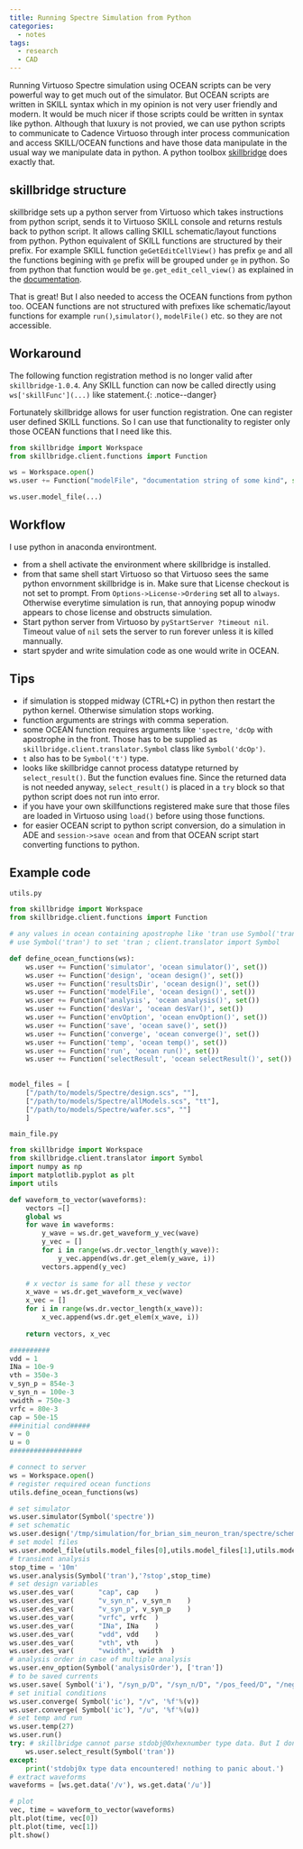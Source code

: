 ```yaml
---
title: Running Spectre Simulation from Python
categories:
  - notes
tags:
  - research
  - CAD
---
```


Running Virtuoso Spectre simulation using OCEAN scripts can be very powerful way to get much out of the simulator. But OCEAN scripts are written in SKILL syntax which in my opinion is not very user friendly and modern. It would be much nicer if those scripts could be written in syntax like python. Although that luxury is not provied, we can use python scripts to communicate to Cadence Virtuoso through inter process communication and access SKILL/OCEAN functions and have those data manipulate in the usual way we manipulate data in python. A python toolbox [skillbridge](https://github.com/unihd-cag/skillbridge) does exactly that.

## skillbridge structure
skillbridge sets up a python server from Virtuoso which takes instructions from python script, sends it to Virtuoso SKILL console and returns restuls back to python script. It allows calling SKILL schematic/layout functions from python. Python equivalent of SKILL functions are structured by their prefix. For example SKILL function `geGetEditCellView()` has prefix `ge` and all the functions begining with `ge` prefix will be grouped under `ge` in python. So from python that function would be `ge.get_edit_cell_view()` as explained in the [documentation](https://unihd-cag.github.io/skillbridge/examples/basic.html). 

That is great! But I also needed to access the OCEAN functions from python too. OCEAN functions are not structured with prefixes like schematic/layout functions for example `run()`,`simulator()`, `modelFile()` etc. so they are not accessible. 

## Workaround
The following function registration method is no longer valid after `skillbridge-1.0.4`. Any SKILL function can now be called directly using `ws['skillFunc'](...)` like statement.{: .notice--danger}

Fortunately skillbridge allows for user function registration. One can register user defined SKILL functions. So I can use that functionality to register only those OCEAN functions that I need like this.
```python
from skillbridge import Workspace
from skillbridge.client.functions import Function

ws = Workspace.open()
ws.user += Function("modelFile", "documentation string of some kind", set())

ws.user.model_file(...)
```
## Workflow
I use python in anaconda environtment.
* from a shell activate the environment where skillbridge is installed.
* from that same shell start Virtuoso so that Virtuoso sees the same python envornment skillbridge is in. Make sure that License checkout is not set to prompt. From `Options->License->Ordering` set all to `always`. Otherwise everytime simulation is run, that annoying popup winodw appears to chose license and obstructs simulation.
* Start python server from Virtuoso by `pyStartServer ?timeout nil`. Timeout value of `nil` sets the server to run forever unless it is killed mannually.
* start spyder and write simulation code as one would write in OCEAN.

## Tips
* if simulation is stopped midway (CTRL+C) in python then restart the python kernel. Otherwise simulation stops working.
* function arguments are strings with comma seperation.
* some OCEAN function requires arguments like `'spectre`, `'dcOp` with apostrophe in the front. Those has to be supplied as `skillbridge.client.translator.Symbol` class like `Symbol('dcOp')`.
* `t` also has to be `Symbol('t')` type.
* looks like skillbridge cannot process datatype returned by `select_result()`. But the function evalues fine. Since the returned data is not needed anyway, `select_result()` is placed in a `try` block so that python script does not run into error.
* if you have your own skillfunctions registered make sure that those files are loaded in Virtuoso using `load()` before using those functions.
* for easier OCEAN script to python script conversion, do a simulation in ADE and `session->save ocean` and from that OCEAN script start converting functions to python.

## Example code
`utils.py`
```python
from skillbridge import Workspace
from skillbridge.client.functions import Function

# any values in ocean containing apostrophe like 'tran use Symbol('tran') in python
# use Symbol('tran') to set 'tran ; client.translator import Symbol

def define_ocean_functions(ws):
    ws.user += Function('simulator', 'ocean simulator()', set())
    ws.user += Function('design', 'ocean design()', set())
    ws.user += Function('resultsDir', 'ocean design()', set())
    ws.user += Function('modelFile', 'ocean design()', set())
    ws.user += Function('analysis', 'ocean analysis()', set()) 
    ws.user += Function('desVar', 'ocean desVar()', set())
    ws.user += Function('envOption', 'ocean envOption()', set())
    ws.user += Function('save', 'ocean save()', set())
    ws.user += Function('converge', 'ocean converge()', set())
    ws.user += Function('temp', 'ocean temp()', set())
    ws.user += Function('run', 'ocean run()', set())
    ws.user += Function('selectResult', 'ocean selectResult()', set())
    
    
model_files = [
    ["/path/to/models/Spectre/design.scs", ""],
    ["/path/to/models/Spectre/allModels.scs", "tt"],
    ["/path/to/models/Spectre/wafer.scs", ""]
    ]
```
`main_file.py`
```python
from skillbridge import Workspace
from skillbridge.client.translator import Symbol
import numpy as np
import matplotlib.pyplot as plt
import utils

def waveform_to_vector(waveforms):
    vectors =[]
    global ws
    for wave in waveforms:
        y_wave = ws.dr.get_waveform_y_vec(wave)
        y_vec = []
        for i in range(ws.dr.vector_length(y_wave)):
            y_vec.append(ws.dr.get_elem(y_wave, i))
        vectors.append(y_vec)
        
    # x vector is same for all these y vector
    x_wave = ws.dr.get_waveform_x_vec(wave)
    x_vec = []
    for i in range(ws.dr.vector_length(x_wave)):
        x_vec.append(ws.dr.get_elem(x_wave, i))
        
    return vectors, x_vec

##########
vdd = 1
INa = 10e-9
vth = 350e-3
v_syn_p = 854e-3
v_syn_n = 100e-3
vwidth = 750e-3
vrfc = 80e-3
cap = 50e-15
###initial cond#####
v = 0
u = 0
##################

# connect to server
ws = Workspace.open()
# register required ocean functions
utils.define_ocean_functions(ws)

# set simulator
ws.user.simulator(Symbol('spectre'))
# set schematic
ws.user.design('/tmp/simulation/for_brian_sim_neuron_tran/spectre/schematic/netlist/netlist')
# set model files
ws.user.model_file(utils.model_files[0],utils.model_files[1],utils.model_files[2])
# transient analysis
stop_time = '10m'
ws.user.analysis(Symbol('tran'),'?stop',stop_time)
# set design variables
ws.user.des_var(	  "cap", cap	)
ws.user.des_var(	  "v_syn_n", v_syn_n	)
ws.user.des_var(	  "v_syn_p", v_syn_p	)
ws.user.des_var(	  "vrfc", vrfc	)
ws.user.des_var(	  "INa", INa	)
ws.user.des_var(	  "vdd", vdd	)
ws.user.des_var(	  "vth", vth	)
ws.user.des_var(	  "vwidth", vwidth	)
# analysis order in case of multiple analysis
ws.user.env_option(Symbol('analysisOrder'), ['tran'])
# to be saved currents
ws.user.save( Symbol('i'), "/syn_p/D", "/syn_n/D", "/pos_feed/D", "/neg_feed/D", "/width_p/D", "/refrac_n/D" )
# set initial conditions
ws.user.converge( Symbol('ic'), "/v", '%f'%(v))
ws.user.converge( Symbol('ic'), "/u", '%f'%(u))
# set temp and run
ws.user.temp(27)
ws.user.run()
try: # skillbridge cannot parse stdobj@0xhexnumber type data. But I don't need any parsing of that data so keeping it in try to prevent error
    ws.user.select_result(Symbol('tran')) 
except:
    print('stdobj0x type data encountered! nothing to panic about.')
# extract waveforms
waveforms = [ws.get.data('/v'), ws.get.data('/u')]

# plot
vec, time = waveform_to_vector(waveforms)
plt.plot(time, vec[0])
plt.plot(time, vec[1])
plt.show()
```

